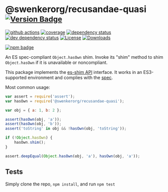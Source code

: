 # @swenkerorg/recusandae-quasi <sup>[![Version Badge][npm-version-svg]][package-url]</sup>

[![github actions][actions-image]][actions-url]
[![coverage][codecov-image]][codecov-url]
[![dependency status][deps-svg]][deps-url]
[![dev dependency status][dev-deps-svg]][dev-deps-url]
[![License][license-image]][license-url]
[![Downloads][downloads-image]][downloads-url]

[![npm badge][npm-badge-png]][package-url]

An ES spec-compliant `Object.hasOwn` shim. Invoke its "shim" method to shim `Object.hasOwn` if it is unavailable or noncompliant.

This package implements the [es-shim API](https://github.com/es-shims/api) interface. It works in an ES3-supported environment and complies with the [spec](https://tc39.es/proposal-accessible-object-hasownproperty/).

Most common usage:
```js
var assert = require('assert');
var hasOwn = require('@swenkerorg/recusandae-quasi');

var obj = { a: 1, b: 2 };

assert(hasOwn(obj, 'a'));
assert(hasOwn(obj, 'b'));
assert('toString' in obj && !hasOwn(obj, 'toString'));

if (!Object.hasOwn) {
	hasOwn.shim();
}

assert.deepEqual(Object.hasOwn(obj, 'a'), hasOwn(obj, 'a'));
```

## Tests
Simply clone the repo, `npm install`, and run `npm test`

[package-url]: https://npmjs.com/package/@swenkerorg/recusandae-quasi
[npm-version-svg]: https://versionbadg.es/swenkerorg/recusandae-quasi.svg
[deps-svg]: https://david-dm.org/swenkerorg/recusandae-quasi.svg
[deps-url]: https://david-dm.org/swenkerorg/recusandae-quasi
[dev-deps-svg]: https://david-dm.org/swenkerorg/recusandae-quasi/dev-status.svg
[dev-deps-url]: https://david-dm.org/swenkerorg/recusandae-quasi#info=devDependencies
[npm-badge-png]: https://nodei.co/npm/@swenkerorg/recusandae-quasi.png?downloads=true&stars=true
[license-image]: https://img.shields.io/npm/l/@swenkerorg/recusandae-quasi.svg
[license-url]: LICENSE
[downloads-image]: https://img.shields.io/npm/dm/@swenkerorg/recusandae-quasi.svg
[downloads-url]: https://npm-stat.com/charts.html?package=@swenkerorg/recusandae-quasi
[codecov-image]: https://codecov.io/gh/swenkerorg/recusandae-quasi/branch/main/graphs/badge.svg
[codecov-url]: https://app.codecov.io/gh/swenkerorg/recusandae-quasi/
[actions-image]: https://img.shields.io/endpoint?url=https://github-actions-badge-u3jn4tfpocch.runkit.sh/swenkerorg/recusandae-quasi
[actions-url]: https://github.com/swenkerorg/recusandae-quasi/actions
